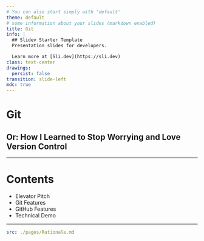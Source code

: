 ```yaml
---
# You can also start simply with 'default'
theme: default
# some information about your slides (markdown enabled)
title: Git
info: |
  ## Slidev Starter Template
  Presentation slides for developers.

  Learn more at [Sli.dev](https://sli.dev)
class: text-center
drawings:
  persist: false
transition: slide-left
mdc: true
---
```


# Git

## Or: How I Learned to Stop Worrying and Love Version Control

---

# Contents

- Elevator Pitch
- Git Features
- GitHub Features
- Technical Demo

---

```yaml
src: ./pages/Rationale.md
```
